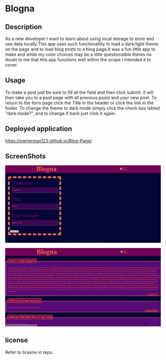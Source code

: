 # Blogna

## Description

As a new developer I want to learn about using local storage to store and use data locally.This app uses such funcitonallity to load a dark/light theme on the page and to load blog posts to a blog page.It was a fun little app to make and while my color choices may be a little questionalble theres no doubt to me that this app functions well within the scope I intended it to cover.

## Usage

To make a post just be sure to fill all the field and then click submit. it will then take you to a psot page with all previous posts and your new post. To return to the form page click the Title in the header or click the link in the footer. 
To change the theme to dark mode simply click the check box labled "dark mode?", and to change if back just click it again.

## Deployed application

https://ownerman123.github.io/Blog-Page/

## ScreenShots

!["Blogna form page"](./assets/images/blogna-form-page.png)

!["Blogna post page"](./assets/images/blogna-post-page.png)

## license

Refer to licesne in repo.
